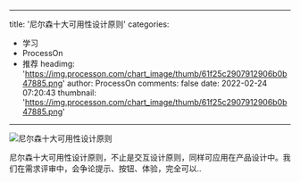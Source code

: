 
---
title: '尼尔森十大可用性设计原则'
categories: 
 - 学习
 - ProcessOn
 - 推荐
headimg: 'https://img.processon.com/chart_image/thumb/61f25c2907912906b0b47885.png'
author: ProcessOn
comments: false
date: 2022-02-24 07:20:43
thumbnail: 'https://img.processon.com/chart_image/thumb/61f25c2907912906b0b47885.png'
---

<div>   
<img class="thumb" alt="尼尔森十大可用性设计原则" src="https://img.processon.com/chart_image/thumb/61f25c2907912906b0b47885.png" referrerpolicy="no-referrer">
<p>尼尔森十大可用性设计原则，不止是交互设计原则，同样可应用在产品设计中。我们在需求评审中，会争论提示、按钮、体验，完全可以..</p>  
</div>
            